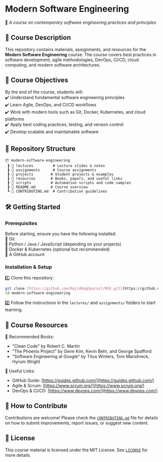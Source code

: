 # **Modern Software Engineering**  
📌 *A course on contemporary software engineering practices and principles*  

## 📖 **Course Description**  
This repository contains materials, assignments, and resources for the **Modern Software Engineering** course. The course covers best practices in software development, agile methodologies, DevOps, CI/CD, cloud computing, and modern software architectures.

## 📌 **Course Objectives**  
By the end of the course, students will:  
✔️ Understand fundamental software engineering principles  
✔️ Learn Agile, DevOps, and CI/CD workflows  
✔️ Work with modern tools such as Git, Docker, Kubernetes, and cloud platforms  
✔️ Apply best coding practices, testing, and version control  
✔️ Develop scalable and maintainable software  

## 📂 **Repository Structure**  
```
📦 modern-software-engineering  
 ┣ 📁 lectures         # Lecture slides & notes  
 ┣ 📁 assignments      # Course assignments  
 ┣ 📁 projects        # Student projects & examples  
 ┣ 📁 resources       # Books, papers, and useful links  
 ┣ 📁 scripts         # Automation scripts and code samples  
 ┣ 📜 README.md       # Course overview  
 ┗ 📜 CONTRIBUTING.md  # Contribution guidelines  
```

## 🛠 **Getting Started**  
### **Prerequisites**  
Before starting, ensure you have the following installed:  
🔹 Git  
🔹 Python / Java / JavaScript (depending on your projects)  
🔹 Docker & Kubernetes (optional but recommended)  
🔹 A GitHub account  

### **Installation & Setup**  
1️⃣ Clone this repository:  
   ```sh
   git clone [https://github.com/MajidHaghparast/MSE.git](https://github.com/MajidHaghparast/MSE.git)  
   cd modern-software-engineering
   ```  
2️⃣ Follow the instructions in the `lectures/` and `assignments/` folders to start learning.

## 🔗 **Course Resources**  
📌 Recommended Books:  
- "Clean Code" by Robert C. Martin  
- "The Phoenix Project" by Gene Kim, Kevin Behr, and George Spafford  
- "Software Engineering at Google" by Titus Winters, Tom Manshreck, Hyrum Wright  

📌 Useful Links:  
- GitHub Guide: [https://guides.github.com/](https://guides.github.com/)  
- Agile & Scrum: [https://www.scrum.org/](https://www.scrum.org/)  
- DevOps & CI/CD: [https://www.devops.com/](https://www.devops.com/)  

## 📢 **How to Contribute**  
Contributions are welcome! Please check the [`CONTRIBUTING.md`](CONTRIBUTING.md) file for details on how to submit improvements, report issues, or suggest new content.  

## 📝 **License**  
This course material is licensed under the MIT License. See [`LICENSE`](LICENSE) for more details.

